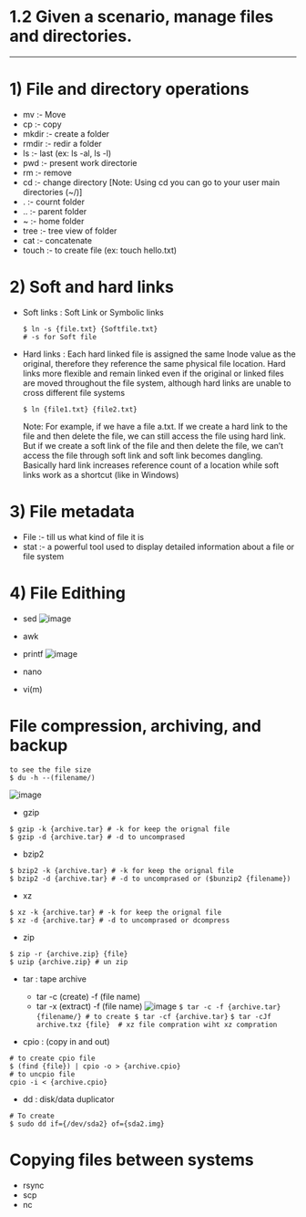 # 1.2 Given a scenario, manage files and directories.
---
# 1) File and directory operations

- mv :- Move
- cp :- copy 
- mkdir :- create a folder
- rmdir :- redir a folder
- ls :- last (ex: ls -al, ls -l)
- pwd :- present work directorie
- rm :- remove
- cd :- change directory [Note: Using cd you can go to your user main directories (~/)]
- . :- cournt folder
- .. :- parent folder
- ~  :- home folder
- tree :- tree view of folder
- cat :- concatenate
- touch :- to create file (ex: touch hello.txt)

# 2) Soft and hard links

- Soft links : Soft Link or Symbolic links
  ```
  $ ln -s {file.txt} {Softfile.txt}
  # -s for Soft file  
  ```

- Hard links : Each hard linked file is assigned the same Inode value as the original, therefore they reference the same physical file location. Hard links more flexible and remain linked even if the original or linked files are moved throughout the file system, although hard links are unable to cross different file systems
  ```
  $ ln {file1.txt} {file2.txt}
  ```
  Note: For example, if we have a file a.txt. If we create a hard link to the file and then delete the file, we can still access the file using hard link. But if we create a soft link of the file and then delete the file, we can’t access the file through soft link and soft link becomes dangling. Basically hard link increases reference count of a location while soft links work as a shortcut (like in Windows) 

# 3) File metadata

- File :- till us what kind of file it is
- stat :- a powerful tool used to display detailed information about a file or file system

# 4) File Edithing

- sed
![image](https://github.com/Bhazath/My-Linux-Notes/assets/114105507/50e837be-44e3-4f9b-baec-c87b6342be76)

- awk
- printf
![image](https://github.com/Bhazath/My-Linux-Notes/assets/114105507/2c066980-877d-41b0-aa78-1d59b780bc26)
- nano 
- vi(m)

# File compression, archiving, and backup

```
to see the file size
$ du -h --(filename/)
```
![image](https://github.com/Bhazath/My-Linux-Notes/assets/114105507/b037ef97-358b-48e2-95c9-b3aa61b7cfe7)

- gzip
```
$ gzip -k {archive.tar} # -k for keep the orignal file
$ gzip -d {archive.tar} # -d to uncomprased 
```
- bzip2
```
$ bzip2 -k {archive.tar} # -k for keep the orignal file
$ bzip2 -d {archive.tar} # -d to uncomprased or ($bunzip2 {filename})
```
- xz
```
$ xz -k {archive.tar} # -k for keep the orignal file
$ xz -d {archive.tar} # -d to uncomprased or dcompress
```
- zip
```
$ zip -r {archive.zip} {file}
$ uzip {archive.zip} # un zip 
```
- tar : tape archive

     - tar -c (create) -f (file name)
     - tar -x (extract) -f (file name)
        ![image](https://github.com/Bhazath/My-Linux-Notes/assets/114105507/03b3301e-02c1-4146-a78d-08ca3180595c)
      ```
        $ tar -c -f {archive.tar} {filename/} # to create
        $ tar -cf {archive.tar}
      ```
      ```
        $ tar -cJf archive.txz {file}  # xz file compration wiht xz compration
      ```

- cpio :  (copy in and out)
```
# to create cpio file
$ (find {file}) | cpio -o > {archive.cpio}
# to uncpio file
cpio -i < {archive.cpio}
```
- dd : disk/data duplicator
```
# To create
$ sudo dd if={/dev/sda2} of={sda2.img}
```


#  Copying files between systems

- rsync
- scp
- nc
